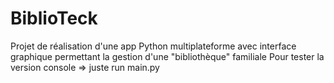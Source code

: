 # BiblioTeck
Projet de réalisation d'une app Python multiplateforme avec interface graphique permettant la gestion d'une "bibliothèque" familiale
Pour tester la version console => juste run main.py
